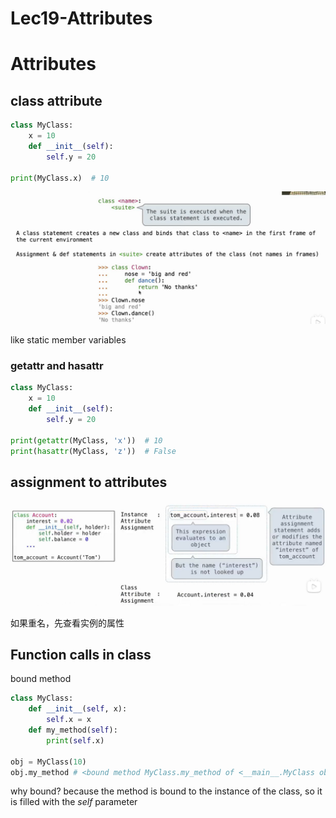 # Lec19-Attributes

# Attributes

## class attribute
```python
class MyClass:
    x = 10
    def __init__(self):
        self.y = 20

print(MyClass.x)  # 10
```

![alt text](image.png)

like static member variables


### getattr and hasattr

```python
class MyClass:
    x = 10
    def __init__(self):
        self.y = 20

print(getattr(MyClass, 'x'))  # 10
print(hasattr(MyClass, 'z'))  # False
```

## assignment to attributes

![alt text](image-1.png)

如果重名，先查看实例的属性

## Function calls in class
bound method

```python
class MyClass:
    def __init__(self, x):
        self.x = x
    def my_method(self):
        print(self.x)

obj = MyClass(10)
obj.my_method # <bound method MyClass.my_method of <__main__.MyClass object at 0x000001E8D7D7D708>>
```

why bound? because the method is bound to the instance of the class, so it is filled with the *self* parameter



